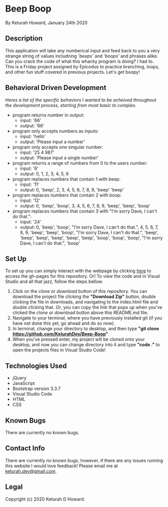 # Beep Boop
By Keturah Howard, January 24th 2020

## Description
  This application will take any numberical input and feed back to you a very strange string of values includning *'beeps'* and *'boops'* and phrases alike. Can you crack the code of what this whacky program is doing? I had to. This is a Friday project assigned by Epicodus to practice branching, loops, and other fun stuff covered in previous projects. Let's get boopy!

## Behavioral Driven Development
  *Heres a list of the specific behaviors I wanted to be acheived throughout the development process, starting from most basic to complex.*

  - program returns number in output:
    - input: '66'
    - output: '66'
  - program only accepts numbers as inputs:
    - input: 'hello'
    - output: 'Please input a number'
  - program only accepts one singular number:
    - input: '25 4 987'
    - output: 'Please input a single number'
  - program returns a range of numbers from 0 to the users number:
    - input: '6'
    - output: 0, 1, 2, 3, 4, 5, 6
  - program replaces numbers that contain 1 with beep:
    - input: '11'
    - output: 0, 'beep', 2, 3, 4, 5, 6, 7, 8, 9, 'beep' 'beep'
  - program replaces numbers that contain 2 with boop:
    - input: '12'
    - output: 0, 'beep', 'boop', 3, 4, 5, 6, 7, 8, 9, 'beep', 'beep', 'boop'
  - program replaces numbers that contain 3 with "I'm sorry Dave, I can't do that.":
    - input: '24'
    - output: 0, 'beep', 'boop', "I'm sorry Dave, I can't do that.", 4, 5, 6, 7, 8, 9, 'beep', 'beep', 'boop', "I'm sorry Dave, I can't do that.", 'beep', 'beep', 'beep', 'beep', 'beep', 'beep', 'boop', 'boop', 'boop', "I'm sorry Dave, I can't do that.", 'boop'

## Set Up 
  To set up you can simply interact with the webpage by clicking [here](https://keturahdev.github.io/Beep-Boop/) to access the gh-pages for this repository. Or! To view the code and in Visual Studio and all that jazz, follow the steps bellow. 
  1. Click on the *clone or download* button of this repository. You can download the project file clicking the **"Download Zip"** button, double clicking the file in downloads, and navigating to the index.html file and double clicking that. *Or*, you can copy the link that pops up when you've clicked the *clone or download* button above this README.md file.
  2. Navigate to your terminal, where you have previously installed git (if you have not done this yet, go ahead and do so now).
  3. In terminal, change your directory to desktop, and then type **"git clone https://github.com/KeturahDev/Beep-Boop"**.
  4. When you've pressed enter, my project will be cloned onto your desktop, and now you can change directory into it and type **"code ."** to open the projects files in Visual Studio Code!

## Technologies Used
* jQuery
* JavaScript
* Bootstrap version 3.3.7
* Visual Studio Code
* HTML
* CSS

## Known Bugs
There are currently no known bugs.

## Contact Info 
There are currently no known bugs, however, if there are any issues running this website I would love feedback! Please email me at keturah.dev@gmail.com.

## Legal

Copyright (c) 2020 Keturah D Howard.